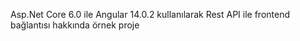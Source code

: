 Asp.Net Core 6.0 ile Angular 14.0.2 kullanılarak Rest API ile frontend bağlantısı hakkında örnek proje